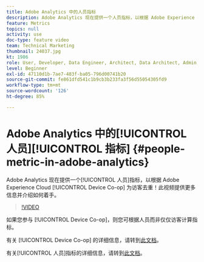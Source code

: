 ```yaml
---
title: Adobe Analytics 中的人员指标
description: Adobe Analytics 现在提供一个人员指标，以根据 Adobe Experience Cloud Device Co-op 为访客去重！此视频提供更多信息并介绍如何着手。
feature: Metrics
topics: null
activity: use
doc-type: feature video
team: Technical Marketing
thumbnail: 24037.jpg
kt: 1986
role: User, Developer, Data Engineer, Architect, Data Architect, Admin, Leader
level: Beginner
exl-id: 47110d1b-7ae7-483f-ba05-796d00741b20
source-git-commit: fe861dfd541c1b9cb3b233fa3f56d55054305fd9
workflow-type: tm+mt
source-wordcount: '126'
ht-degree: 85%

---
```


# Adobe Analytics 中的[!UICONTROL 人员][!UICONTROL 指标] {#people-metric-in-adobe-analytics}

Adobe Analytics 现在提供一个[!UICONTROL 人员]指标，以根据 Adobe Experience Cloud [!UICONTROL Device Co-op] 为访客去重！此视频提供更多信息并介绍如何着手。

>[!VIDEO](https://video.tv.adobe.com/v/24037/?quality=12)

如果您参与 [!UICONTROL Device Co-op]，则您可根据人员而非仅仅访客计算指标。

有关 [!UICONTROL Device Co-op] 的详细信息，请转到[此文档](https://experienceleague.adobe.com/docs/device-co-op/using/about/overview.html?lang=en)。

有关[!UICONTROL 人员]指标的详细信息，请转到[此文档](https://experienceleague.adobe.com/docs/device-co-op/using/data/people.html?lang=en)。
